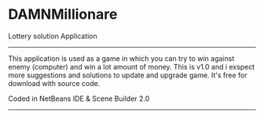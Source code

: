 # DAMNMillionare
Lottery solution Application


-----------------------------------------------------------------------------------------------------------------------------

This application is used as a game in which you can try to win against enemy (computer) and win a lot amount of money.
This is v1.0 and i exspect more suggestions and solutions to update and upgrade game.
It's free for download with source code.



Coded in NetBeans IDE & Scene Builder 2.0


-------------------------------------------------------------------------------------------------------------------------------
